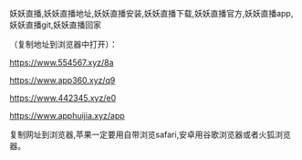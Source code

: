 妖妖直播,妖妖直播地址,妖妖直播安装,妖妖直播下载,妖妖直播官方,妖妖直播app,妖妖直播git,妖妖直播回家


（复制地址到浏览器中打开）：

https://www.554567.xyz/8a

https://www.app360.xyz/q9

https://www.442345.xyz/e0

https://www.apphuijia.xyz/app

复制网址到浏览器,苹果一定要用自带浏览safari,安卓用谷歌浏览器或者火狐浏览器。
